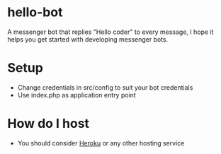 # hello-bot
A messenger bot that replies "Hello coder" to every message, I hope it helps you get started with developing messenger bots.

# Setup
* Change credentials in src/config to suit your bot credentials
* Use index.php as application entry point

# How do I host
* You should consider [Heroku](heroku.com) or any other hosting service

